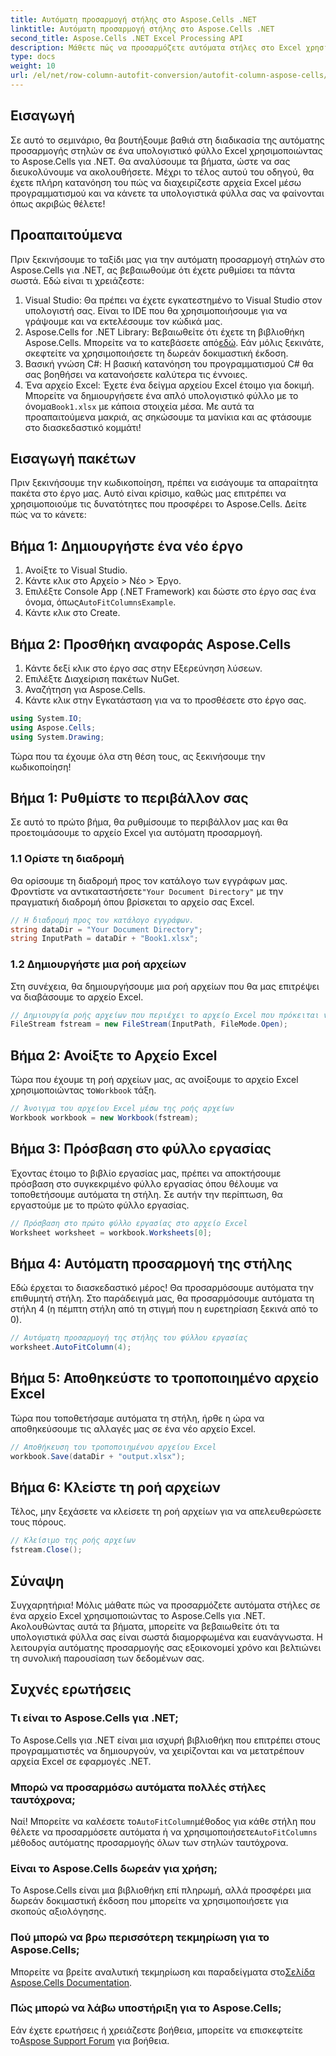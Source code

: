 ```yaml
---
title: Αυτόματη προσαρμογή στήλης στο Aspose.Cells .NET
linktitle: Αυτόματη προσαρμογή στήλης στο Aspose.Cells .NET
second_title: Aspose.Cells .NET Excel Processing API
description: Μάθετε πώς να προσαρμόζετε αυτόματα στήλες στο Excel χρησιμοποιώντας το Aspose.Cells για .NET. Οδηγός βήμα προς βήμα για να βελτιώσετε την παρουσίαση υπολογιστικού φύλλου.
type: docs
weight: 10
url: /el/net/row-column-autofit-conversion/autofit-column-aspose-cells/
---
```

## Εισαγωγή
Σε αυτό το σεμινάριο, θα βουτήξουμε βαθιά στη διαδικασία της αυτόματης προσαρμογής στηλών σε ένα υπολογιστικό φύλλο Excel χρησιμοποιώντας το Aspose.Cells για .NET. Θα αναλύσουμε τα βήματα, ώστε να σας διευκολύνουμε να ακολουθήσετε. Μέχρι το τέλος αυτού του οδηγού, θα έχετε πλήρη κατανόηση του πώς να διαχειρίζεστε αρχεία Excel μέσω προγραμματισμού και να κάνετε τα υπολογιστικά φύλλα σας να φαίνονται όπως ακριβώς θέλετε!
## Προαπαιτούμενα
Πριν ξεκινήσουμε το ταξίδι μας για την αυτόματη προσαρμογή στηλών στο Aspose.Cells για .NET, ας βεβαιωθούμε ότι έχετε ρυθμίσει τα πάντα σωστά. Εδώ είναι τι χρειάζεστε:
1. Visual Studio: Θα πρέπει να έχετε εγκατεστημένο το Visual Studio στον υπολογιστή σας. Είναι το IDE που θα χρησιμοποιήσουμε για να γράψουμε και να εκτελέσουμε τον κώδικά μας.
2.  Aspose.Cells for .NET Library: Βεβαιωθείτε ότι έχετε τη βιβλιοθήκη Aspose.Cells. Μπορείτε να το κατεβάσετε από[εδώ](https://releases.aspose.com/cells/net/). Εάν μόλις ξεκινάτε, σκεφτείτε να χρησιμοποιήσετε τη δωρεάν δοκιμαστική έκδοση.
3. Βασική γνώση C#: Η βασική κατανόηση του προγραμματισμού C# θα σας βοηθήσει να κατανοήσετε καλύτερα τις έννοιες.
4. Ένα αρχείο Excel: Έχετε ένα δείγμα αρχείου Excel έτοιμο για δοκιμή. Μπορείτε να δημιουργήσετε ένα απλό υπολογιστικό φύλλο με το όνομα`Book1.xlsx` με κάποια στοιχεία μέσα.
Με αυτά τα προαπαιτούμενα μακριά, ας σηκώσουμε τα μανίκια και ας φτάσουμε στο διασκεδαστικό κομμάτι!
## Εισαγωγή πακέτων
Πριν ξεκινήσουμε την κωδικοποίηση, πρέπει να εισάγουμε τα απαραίτητα πακέτα στο έργο μας. Αυτό είναι κρίσιμο, καθώς μας επιτρέπει να χρησιμοποιούμε τις δυνατότητες που προσφέρει το Aspose.Cells. Δείτε πώς να το κάνετε:
## Βήμα 1: Δημιουργήστε ένα νέο έργο
1. Ανοίξτε το Visual Studio.
2. Κάντε κλικ στο Αρχείο > Νέο > Έργο.
3.  Επιλέξτε Console App (.NET Framework) και δώστε στο έργο σας ένα όνομα, όπως`AutoFitColumnsExample`.
4. Κάντε κλικ στο Create.
## Βήμα 2: Προσθήκη αναφοράς Aspose.Cells
1. Κάντε δεξί κλικ στο έργο σας στην Εξερεύνηση λύσεων.
2. Επιλέξτε Διαχείριση πακέτων NuGet.
3. Αναζήτηση για Aspose.Cells.
4. Κάντε κλικ στην Εγκατάσταση για να το προσθέσετε στο έργο σας.
```csharp
using System.IO;
using Aspose.Cells;
using System.Drawing;
```
Τώρα που τα έχουμε όλα στη θέση τους, ας ξεκινήσουμε την κωδικοποίηση!
## Βήμα 1: Ρυθμίστε το περιβάλλον σας
Σε αυτό το πρώτο βήμα, θα ρυθμίσουμε το περιβάλλον μας και θα προετοιμάσουμε το αρχείο Excel για αυτόματη προσαρμογή.
### 1.1 Ορίστε τη διαδρομή
 Θα ορίσουμε τη διαδρομή προς τον κατάλογο των εγγράφων μας. Φροντίστε να αντικαταστήσετε`"Your Document Directory"` με την πραγματική διαδρομή όπου βρίσκεται το αρχείο σας Excel.
```csharp
// Η διαδρομή προς τον κατάλογο εγγράφων.
string dataDir = "Your Document Directory";
string InputPath = dataDir + "Book1.xlsx";
```
### 1.2 Δημιουργήστε μια ροή αρχείων
Στη συνέχεια, θα δημιουργήσουμε μια ροή αρχείων που θα μας επιτρέψει να διαβάσουμε το αρχείο Excel.
```csharp
// Δημιουργία ροής αρχείων που περιέχει το αρχείο Excel που πρόκειται να ανοίξει
FileStream fstream = new FileStream(InputPath, FileMode.Open);
```
## Βήμα 2: Ανοίξτε το Αρχείο Excel
Τώρα που έχουμε τη ροή αρχείων μας, ας ανοίξουμε το αρχείο Excel χρησιμοποιώντας το`Workbook` τάξη.
```csharp
// Άνοιγμα του αρχείου Excel μέσω της ροής αρχείων
Workbook workbook = new Workbook(fstream);
```
## Βήμα 3: Πρόσβαση στο φύλλο εργασίας
Έχοντας έτοιμο το βιβλίο εργασίας μας, πρέπει να αποκτήσουμε πρόσβαση στο συγκεκριμένο φύλλο εργασίας όπου θέλουμε να τοποθετήσουμε αυτόματα τη στήλη. Σε αυτήν την περίπτωση, θα εργαστούμε με το πρώτο φύλλο εργασίας.
```csharp
// Πρόσβαση στο πρώτο φύλλο εργασίας στο αρχείο Excel
Worksheet worksheet = workbook.Worksheets[0];
```
## Βήμα 4: Αυτόματη προσαρμογή της στήλης
Εδώ έρχεται το διασκεδαστικό μέρος! Θα προσαρμόσουμε αυτόματα την επιθυμητή στήλη. Στο παράδειγμά μας, θα προσαρμόσουμε αυτόματα τη στήλη 4 (η πέμπτη στήλη από τη στιγμή που η ευρετηρίαση ξεκινά από το 0).
```csharp
// Αυτόματη προσαρμογή της στήλης του φύλλου εργασίας
worksheet.AutoFitColumn(4);
```
## Βήμα 5: Αποθηκεύστε το τροποποιημένο αρχείο Excel
Τώρα που τοποθετήσαμε αυτόματα τη στήλη, ήρθε η ώρα να αποθηκεύσουμε τις αλλαγές μας σε ένα νέο αρχείο Excel.
```csharp
// Αποθήκευση του τροποποιημένου αρχείου Excel
workbook.Save(dataDir + "output.xlsx");
```
## Βήμα 6: Κλείστε τη ροή αρχείων
Τέλος, μην ξεχάσετε να κλείσετε τη ροή αρχείων για να απελευθερώσετε τους πόρους.
```csharp
// Κλείσιμο της ροής αρχείων
fstream.Close();
```
## Σύναψη
Συγχαρητήρια! Μόλις μάθατε πώς να προσαρμόζετε αυτόματα στήλες σε ένα αρχείο Excel χρησιμοποιώντας το Aspose.Cells για .NET. Ακολουθώντας αυτά τα βήματα, μπορείτε να βεβαιωθείτε ότι τα υπολογιστικά φύλλα σας είναι σωστά διαμορφωμένα και ευανάγνωστα. Η λειτουργία αυτόματης προσαρμογής σας εξοικονομεί χρόνο και βελτιώνει τη συνολική παρουσίαση των δεδομένων σας.
## Συχνές ερωτήσεις
### Τι είναι το Aspose.Cells για .NET;  
Το Aspose.Cells για .NET είναι μια ισχυρή βιβλιοθήκη που επιτρέπει στους προγραμματιστές να δημιουργούν, να χειρίζονται και να μετατρέπουν αρχεία Excel σε εφαρμογές .NET.
### Μπορώ να προσαρμόσω αυτόματα πολλές στήλες ταυτόχρονα;  
 Ναί! Μπορείτε να καλέσετε το`AutoFitColumn`μέθοδος για κάθε στήλη που θέλετε να προσαρμόσετε αυτόματα ή να χρησιμοποιήσετε`AutoFitColumns` μέθοδος αυτόματης προσαρμογής όλων των στηλών ταυτόχρονα.
### Είναι το Aspose.Cells δωρεάν για χρήση;  
Το Aspose.Cells είναι μια βιβλιοθήκη επί πληρωμή, αλλά προσφέρει μια δωρεάν δοκιμαστική έκδοση που μπορείτε να χρησιμοποιήσετε για σκοπούς αξιολόγησης.
### Πού μπορώ να βρω περισσότερη τεκμηρίωση για το Aspose.Cells;  
 Μπορείτε να βρείτε αναλυτική τεκμηρίωση και παραδείγματα στο[Σελίδα Aspose.Cells Documentation](https://reference.aspose.com/cells/net/).
### Πώς μπορώ να λάβω υποστήριξη για το Aspose.Cells;  
 Εάν έχετε ερωτήσεις ή χρειάζεστε βοήθεια, μπορείτε να επισκεφτείτε το[Aspose Support Forum](https://forum.aspose.com/c/cells/9) για βοήθεια.